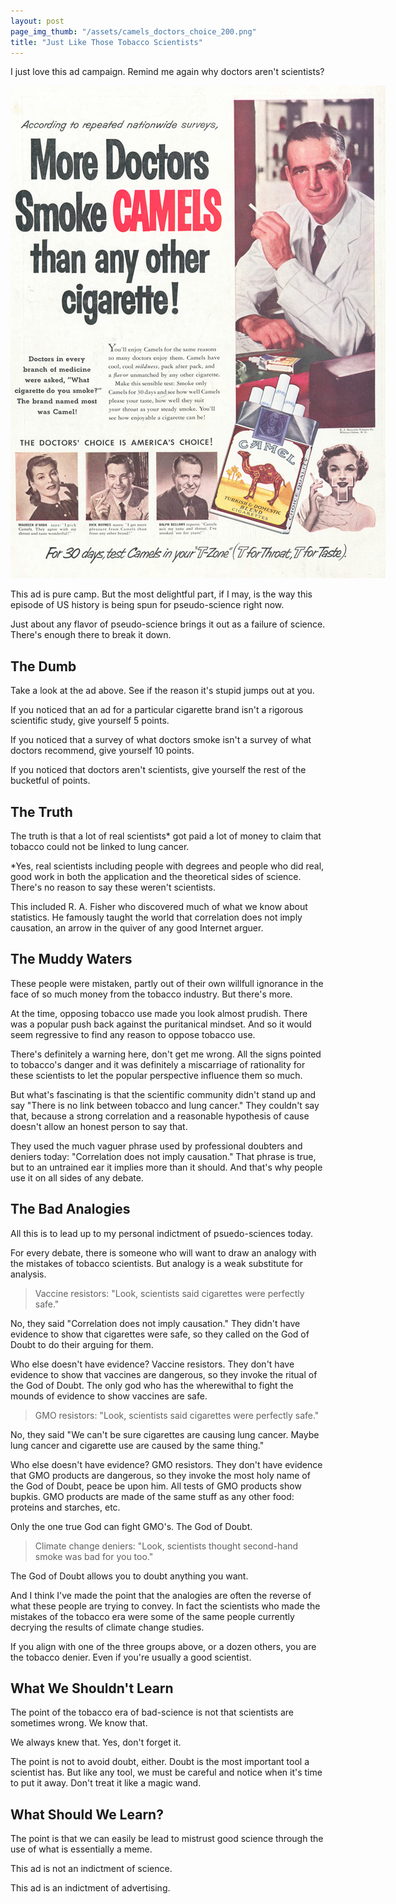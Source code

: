 ```yaml
---
layout: post
page_img_thumb: "/assets/camels_doctors_choice_200.png"
title: "Just Like Those Tobacco Scientists"
---
```


I just love this ad campaign. Remind me again why doctors aren't scientists?

<div style="width: 600px; margin-left: auto; margin-right: auto;">
	<img src="/assets/camels_doctors_choice.png" style="" />
</div>

This ad is pure camp. But the most delightful part, if I may, is the way this episode of US
history is being spun for pseudo-science right now.

Just about any flavor of pseudo-science brings it out as a failure of science. There's enough
there to break it down.

## The Dumb 

Take a look at the ad above. See if the reason it's stupid jumps out at you.

If you noticed that an ad for a particular cigarette brand isn't a rigorous scientific study,
give yourself 5 points.

If you noticed that a survey of what doctors smoke isn't a survey of what doctors recommend, 
give yourself 10 points.

If you noticed that doctors aren't scientists, give yourself the rest of the bucketful of points.

## The Truth

The truth is that a lot of real scientists&#42; got paid a lot of money to claim that tobacco
could not be linked to lung cancer.

&#42;Yes, real scientists including people with degrees and people who did real, good work in both the 
application and the theoretical sides of science. There's no reason to say these weren't
scientists.

This included R. A. Fisher who discovered much of what we know about statistics. He famously 
taught the world that correlation does not imply causation, an arrow in the quiver of any good 
Internet arguer.

## The Muddy Waters

These people were mistaken, partly out of their own willfull ignorance in the face of so much
money from the tobacco industry. But there's more.

At the time, opposing tobacco use made you look almost prudish. There was a popular push back
against the puritanical mindset. And so it would seem regressive to find any reason to oppose
tobacco use.

There's definitely a warning here, don't get me wrong. All the signs pointed to tobacco's danger 
and it was definitely a miscarriage of rationality for these scientists to let the popular 
perspective influence them so much.

But what's fascinating is that the scientific community didn't stand up and say "There is
no link between tobacco and lung cancer." They couldn't say that, because a strong
correlation and a reasonable hypothesis of cause doesn't allow an honest person to say that.

They used the much vaguer phrase used by professional doubters and deniers today: "Correlation
does not imply causation." That phrase is true, but to an untrained ear it implies more than it 
should. And that's why people use it on all sides of any debate.

## The Bad Analogies

All this is to lead up to my personal indictment of psuedo-sciences today.

For every debate, there is someone who will want to draw an analogy with the mistakes of tobacco 
scientists. But analogy is a weak substitute for analysis.

> Vaccine resistors: "Look, scientists said cigarettes were perfectly safe."

No, they said "Correlation does not imply causation." They didn't have evidence to show that cigarettes
were safe, so they called on the God of Doubt to do their arguing for them.

Who else doesn't have evidence? Vaccine resistors. They don't have evidence to show that vaccines
are dangerous, so they invoke the ritual of the God of Doubt. The only god who has the wherewithal to 
fight the mounds of evidence to show vaccines are safe.

> GMO resistors: "Look, scientists said cigarettes were perfectly safe."

No, they said "We can't be sure cigarettes are causing lung cancer. Maybe lung cancer and cigarette
use are caused by the same thing."

Who else doesn't have evidence? GMO resistors. They don't have evidence that GMO products are dangerous,
so they invoke the most holy name of the God of Doubt, peace be upon him. All tests of GMO products show
bupkis. GMO products are made of the same stuff as any other food: proteins and starches, etc.

Only the one true God can fight GMO's. The God of Doubt.

> Climate change deniers: "Look, scientists thought second-hand smoke was bad for you too."

The God of Doubt allows you to doubt anything you want.

And I think I've made the point that the analogies are often the reverse of what these people are 
trying to convey. In fact the scientists who made the mistakes of the tobacco era were some of the
same people currently decrying the results of climate change studies.

If you align with one of the three groups above, or a dozen others, you are the tobacco denier. Even if
you're usually a good scientist.

## What We Shouldn't Learn

The point of the tobacco era of bad-science is not that scientists are sometimes wrong. We know that.

We always knew that. Yes, don't forget it.

The point is not to avoid doubt, either. Doubt is the most important tool a scientist has. But like any tool, 
we must be careful and notice when it's time to put it away. Don't treat it like a magic wand.

## What Should We Learn?

The point is that we can easily be lead to mistrust good science through the use of what is essentially a meme.

This ad is not an indictment of science.

This ad is an indictment of advertising.

